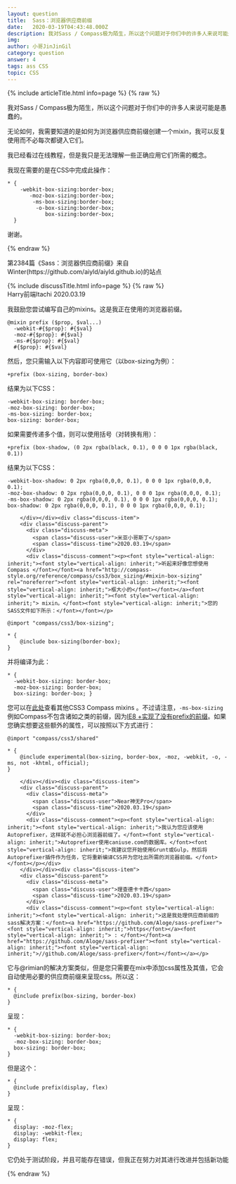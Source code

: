 ```yaml
---
layout: question
title:  Sass：浏览器供应商前缀
date:   2020-03-19T04:43:48.000Z
description: 我对Sass / Compass极为陌生，所以这个问题对于你们中的许多人来说可能是愚蠢的。无论如何，我需要知道的是如何为浏览器供应商前缀创建一个mix...
img: 
author: 小哥JinJinGil
category: question
answer: 4
tags: ass CSS
topic: CSS
---
```

<div class="article-root">
  <div class="article">
    {% include articleTitle.html info=page %}
    {% raw %}
    <div class="article-content"><p><font style="vertical-align: inherit;"><font style="vertical-align: inherit;">我对Sass / Compass极为陌生，所以这个问题对于你们中的许多人来说可能是愚蠢的。</font></font></p>

<p><font style="vertical-align: inherit;"><font style="vertical-align: inherit;">无论如何，我需要知道的是如何为浏览器供应商前缀创建一个mixin，我可以反复使用而不必每次都键入它们。</font></font></p>

<p><font style="vertical-align: inherit;"><font style="vertical-align: inherit;">我已经看过在线教程，但是我只是无法理解一些正确应用它们所需的概念。</font></font></p>

<p><font style="vertical-align: inherit;"><font style="vertical-align: inherit;">我现在需要的是在CSS中完成此操作：</font></font></p>

<pre><code>* { <font></font>
    -webkit-box-sizing:border-box;<font></font>
       -moz-box-sizing:border-box;          <font></font>
        -ms-box-sizing:border-box; <font></font>
         -o-box-sizing:border-box; <font></font>
            box-sizing:border-box; <font></font>
  }<font></font>
</code></pre>

<p><font style="vertical-align: inherit;"><font style="vertical-align: inherit;">谢谢。</font></font></p></div>
    {% endraw %}
  </div>
  <p class="winter_mark">第2384篇《Sass：浏览器供应商前缀》来自Winter(https://github.com/aiyld/aiyld.github.io)的站点</p>
  <div class="discuss-wrapper">
    {% include discussTitle.html info=page %}
    {% raw %}
    <div class="discuss-list">
    <div class="discuss-item">
        <div class="discuss-parent">
          <div class="discuss-meta">
            <span class="discuss-user">Harry前端Itachi</span>
            <span class="discuss-time">2020.03.19</span>
          </div>
          <div class="discuss-comment"><p><font style="vertical-align: inherit;"><font style="vertical-align: inherit;">我鼓励您尝试编写自己的mixins。</font><font style="vertical-align: inherit;">这是我正在使用的浏览器前缀。</font></font></p>

<pre><code>@mixin prefix ($prop, $val...)<font></font>
  -webkit-#{$prop}: #{$val}<font></font>
  -moz-#{$prop}: #{$val}<font></font>
  -ms-#{$prop}: #{$val}<font></font>
  #{$prop}: #{$val}<font></font>
</code></pre>

<p><font style="vertical-align: inherit;"><font style="vertical-align: inherit;">然后，您只需输入以下内容即可使用它（以box-sizing为例）：</font></font></p>

<pre><code>+prefix (box-sizing, border-box)
</code></pre>

<p><font style="vertical-align: inherit;"><font style="vertical-align: inherit;">结果为以下CSS：</font></font></p>

<pre><code>-webkit-box-sizing: border-box;<font></font>
-moz-box-sizing: border-box;<font></font>
-ms-box-sizing: border-box;<font></font>
box-sizing: border-box;<font></font>
</code></pre>

<p><font style="vertical-align: inherit;"><font style="vertical-align: inherit;">如果需要传递多个值，则可以使用括号（对转换有用）：</font></font></p>

<pre><code>+prefix (box-shadow, (0 2px rgba(black, 0.1), 0 0 0 1px rgba(black, 0.1))
</code></pre>

<p><font style="vertical-align: inherit;"><font style="vertical-align: inherit;">结果为以下CSS：</font></font></p>

<pre><code>-webkit-box-shadow: 0 2px rgba(0,0,0, 0.1), 0 0 0 1px rgba(0,0,0, 0.1);<font></font>
-moz-box-shadow: 0 2px rgba(0,0,0, 0.1), 0 0 0 1px rgba(0,0,0, 0.1);<font></font>
-ms-box-shadow: 0 2px rgba(0,0,0, 0.1), 0 0 0 1px rgba(0,0,0, 0.1);<font></font>
box-shadow: 0 2px rgba(0,0,0, 0.1), 0 0 0 1px rgba(0,0,0, 0.1);<font></font>
</code></pre></div>
        </div></div><div class="discuss-item">
        <div class="discuss-parent">
          <div class="discuss-meta">
            <span class="discuss-user">米亚小哥斯丁</span>
            <span class="discuss-time">2020.03.19</span>
          </div>
          <div class="discuss-comment"><p><font style="vertical-align: inherit;"><font style="vertical-align: inherit;">听起来好像您想使用Compass </font></font><a href="http://compass-style.org/reference/compass/css3/box_sizing/#mixin-box-sizing" rel="noreferrer"><font style="vertical-align: inherit;"><font style="vertical-align: inherit;">框大小的</font></font></a><font style="vertical-align: inherit;"><font style="vertical-align: inherit;"> mixin。</font><font style="vertical-align: inherit;">您的SASS文件如下所示：</font></font></p>

<pre><code>@import "compass/css3/box-sizing";<font></font>
<font></font>
* {<font></font>
    @include box-sizing(border-box);<font></font>
}<font></font>
</code></pre>

<p><font style="vertical-align: inherit;"><font style="vertical-align: inherit;">并将编译为此：</font></font></p>

<pre><code>* {<font></font>
  -webkit-box-sizing: border-box;<font></font>
  -moz-box-sizing: border-box;<font></font>
  box-sizing: border-box; }<font></font>
</code></pre>

<p><font style="vertical-align: inherit;"><font style="vertical-align: inherit;">您可以在</font></font><a href="http://compass-style.org/reference/compass/css3/" rel="noreferrer"><font style="vertical-align: inherit;"><font style="vertical-align: inherit;">此处</font></font></a><font style="vertical-align: inherit;"><font style="vertical-align: inherit;">查看其他CSS3 Compass mixins </font><font style="vertical-align: inherit;">。</font><font style="vertical-align: inherit;">不过请注意，</font></font><code>-ms-box-sizing</code><font style="vertical-align: inherit;"><font style="vertical-align: inherit;">例如</font><font style="vertical-align: inherit;">Compass不包含诸如之类的前缀</font><font style="vertical-align: inherit;">，因为</font></font><a href="https://github.com/chriseppstein/compass/issues/627" rel="noreferrer"><font style="vertical-align: inherit;"><font style="vertical-align: inherit;">IE8 +实现了没有prefix的前缀</font></font></a><font style="vertical-align: inherit;"><font style="vertical-align: inherit;">。</font><font style="vertical-align: inherit;">如果您确实想要这些额外的属性，可以按照以下方式进行：</font></font></p>

<pre><code>@import "compass/css3/shared"<font></font>
<font></font>
* {<font></font>
    @include experimental(box-sizing, border-box, -moz, -webkit, -o, -ms, not -khtml, official);<font></font>
}<font></font>
</code></pre></div>
        </div></div><div class="discuss-item">
        <div class="discuss-parent">
          <div class="discuss-meta">
            <span class="discuss-user">Near神无Pro</span>
            <span class="discuss-time">2020.03.19</span>
          </div>
          <div class="discuss-comment"><p><font style="vertical-align: inherit;"><font style="vertical-align: inherit;">我认为您应该使用Autoprefixer，这样就不必担心浏览器前缀了。</font><font style="vertical-align: inherit;">Autoprefixer使用caniuse.com的数据库。</font><font style="vertical-align: inherit;">我建议您开始使用Grunt或Gulp，然后将Autoprefixer插件作为任务，它将重新编译CSS并为您吐出所需的浏览器前缀。</font></font></p></div>
        </div></div><div class="discuss-item">
        <div class="discuss-parent">
          <div class="discuss-meta">
            <span class="discuss-user">理查德卡卡西</span>
            <span class="discuss-time">2020.03.19</span>
          </div>
          <div class="discuss-comment"><p><font style="vertical-align: inherit;"><font style="vertical-align: inherit;">这是我处理供应商前缀的sass解决方案：</font><a href="https://github.com/Aloge/sass-prefixer"><font style="vertical-align: inherit;">https</font></a><font style="vertical-align: inherit;"> : </font></font><a href="https://github.com/Aloge/sass-prefixer"><font style="vertical-align: inherit;"><font style="vertical-align: inherit;">//github.com/Aloge/sass-prefixer</font></font></a></p>

<p><font style="vertical-align: inherit;"><font style="vertical-align: inherit;">它与@rimian的解决方案类似，但是您只需要在mix中添加css属性及其值，它会自动使用必要的供应商前缀来呈现css。</font><font style="vertical-align: inherit;">所以这：</font></font></p>

<pre><code>* {<font></font>
  @include prefix(box-sizing, border-box)<font></font>
}<font></font>
</code></pre>

<p><font style="vertical-align: inherit;"><font style="vertical-align: inherit;">呈现：</font></font></p>

<pre><code>* {<font></font>
  -webkit-box-sizing: border-box;<font></font>
  -moz-box-sizing: border-box;<font></font>
  box-sizing: border-box;<font></font>
}<font></font>
</code></pre>

<p><font style="vertical-align: inherit;"><font style="vertical-align: inherit;">但是这个：</font></font></p>

<pre><code>* {<font></font>
  @include prefix(display, flex)<font></font>
}<font></font>
</code></pre>

<p><font style="vertical-align: inherit;"><font style="vertical-align: inherit;">呈现：</font></font></p>

<pre><code>* {<font></font>
  display: -moz-flex;<font></font>
  display: -webkit-flex;<font></font>
  display: flex;<font></font>
}<font></font>
</code></pre>

<p><font style="vertical-align: inherit;"><font style="vertical-align: inherit;">它仍处于测试阶段，并且可能存在错误，但我正在努力对其进行改进并包括新功能</font></font></p></div>
        </div></div>
    </div>
    {% endraw %}
  </div>
<div>

